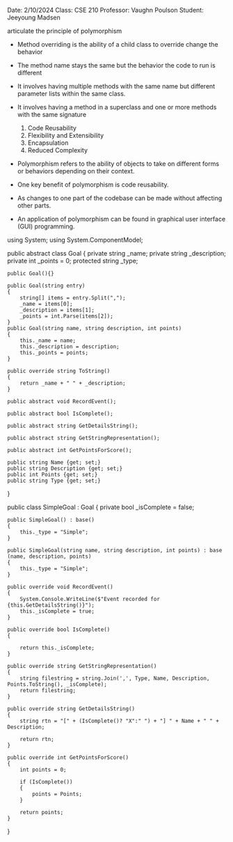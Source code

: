 Date: 2/10/2024
Class: CSE 210
Professor: Vaughn Poulson
Student: Jeeyoung Madsen

articulate the principle of polymorphism

* Method overriding is the ability of a child class to override
    change the behavior
* The method name stays the same but the behavior
    the code to run is different
* It involves having multiple methods with the same name but different parameter lists within the same class.
* It involves having a method in a superclass and one or more methods with the same signature
    1. Code Reusability
    2. Flexibility and Extensibility
    3. Encapsulation
    4. Reduced Complexity

* Polymorphism refers to the ability of objects to take on different forms or behaviors depending on their context.

* One key benefit of polymorphism is code reusability.
* As changes to one part of the codebase can be made without affecting other parts.

* An application of polymorphism can be found in graphical user interface (GUI) programming.


using System;
using System.ComponentModel;

public abstract class Goal
{
    private string _name;
    private string _description;
    private int _points = 0;
    protected string _type;

    public Goal(){}

    public Goal(string entry)
    {
        string[] items = entry.Split(",");
        _name = items[0];
        _description = items[1];
        _points = int.Parse(items[2]);
    }
    public Goal(string name, string description, int points)
    {
        this._name = name;
        this._description = description;
        this._points = points;
    }

    public override string ToString()
    {
        return _name + " " + _description;
    }

    public abstract void RecordEvent();

    public abstract bool IsComplete();
    
    public abstract string GetDetailsString();

    public abstract string GetStringRepresentation();

    public abstract int GetPointsForScore();

    public string Name {get; set;}
    public string Description {get; set;}
    public int Points {get; set;}
    public string Type {get; set;}
}

public class SimpleGoal : Goal
{
    private bool _isComplete = false;

    public SimpleGoal() : base()
    {
        this._type = "Simple";
    }

    public SimpleGoal(string name, string description, int points) : base (name, description, points)
    {
        this._type = "Simple";
    }

    public override void RecordEvent()
    {
        System.Console.WriteLine($"Event recorded for {this.GetDetailsString()}");
        this._isComplete = true;
    }

    public override bool IsComplete()
    {
        
        return this._isComplete;
    }

    public override string GetStringRepresentation()
    {
        string filestring = string.Join(',', Type, Name, Description, Points.ToString(), _isComplete);   
        return filestring;
    }

    public override string GetDetailsString()
    {
        string rtn = "[" + (IsComplete()? "X":" ") + "] " + Name + " " + Description;

        return rtn;
    }

    public override int GetPointsForScore()
    {
        int points = 0;

        if (IsComplete())
        {
            points = Points;
        }

        return points;
    }
}